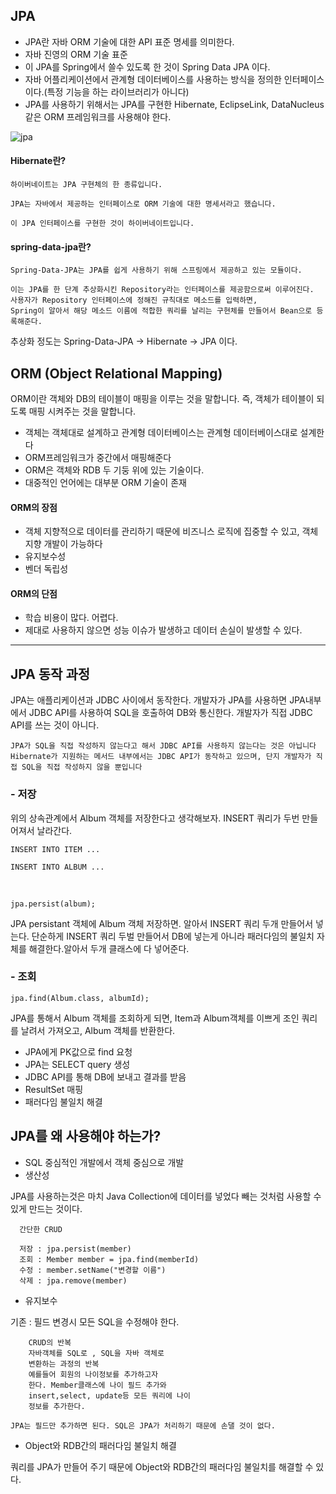 ## JPA
- JPA란 자바 ORM 기술에 대한 API 표준 명세를 의미한다.
- 자바 진영의 ORM 기술 표준
- 이 JPA를 Spring에서 쓸수 있도록 한 것이 Spring Data JPA 이다.
- 자바 어플리케이션에서 관계형 데이터베이스를 사용하는 방식을 정의한 인터페이스이다.(특정 기능을 하는 라이브러리가 아니다)
- JPA를 사용하기 위해서는 JPA를 구현한 Hibernate, EclipseLink, DataNucleus 같은 ORM 프레임워크를 사용해야 한다.


![jpa](https://user-images.githubusercontent.com/68090443/135080272-0a7cdf92-91ad-4d53-b0c0-1551f261b2ce.PNG)



#### Hibernate란?

    하이버네이트는 JPA 구현체의 한 종류입니다. 

    JPA는 자바에서 제공하는 인터페이스로 ORM 기술에 대한 명세서라고 했습니다.

    이 JPA 인터페이스를 구현한 것이 하이버네이트입니다. 

#### spring-data-jpa란?

	Spring-Data-JPA는 JPA를 쉽게 사용하기 위해 스프링에서 제공하고 있는 모듈이다.
    
    이는 JPA를 한 단계 추상화시킨 Repository라는 인터페이스를 제공함으로써 이루어진다. 
    사용자가 Repository 인터페이스에 정해진 규칙대로 메소드를 입력하면, 
    Spring이 알아서 해당 메소드 이름에 적합한 쿼리를 날리는 구현체를 만들어서 Bean으로 등록해준다.
    
    
    
추상화 정도는 Spring-Data-JPA -> Hibernate -> JPA 이다.


## ORM (Object Relational Mapping)
ORM이란 객체와 DB의 테이블이 매핑을 이루는 것을 말합니다. 즉, 객체가 테이블이 되도록 매핑 시켜주는 것을 말합니다.

- 객체는 객체대로 설계하고 관계형 데이터베이스는 관계형 데이터베이스대로 설계한다
- ORM프레임워크가 중간에서 매핑해준다
- ORM은 객체와 RDB 두 기둥 위에 있는 기술이다.
- 대중적인 언어에는 대부분 ORM 기술이 존재


#### ORM의 장점
- 객체 지향적으로 데이터를 관리하기 때문에 비즈니스 로직에 집중할 수 있고, 객체지향 개발이 가능하다
- 유지보수성
- 벤더 독립성

#### ORM의 단점

- 학습 비용이 많다. 어렵다.
- 제대로 사용하지 않으면 성능 이슈가 발생하고 데이터 손실이 발생할 수 있다.

---


## JPA 동작 과정

JPA는 애플리케이션과 JDBC 사이에서 동작한다.
개발자가 JPA를 사용하면 JPA내부에서 JDBC API를 사용하여 SQL을 호출하여 DB와 통신한다.
개발자가 직접 JDBC API를 쓰는 것이 아니다.

```JPA가 SQL을 직접 작성하지 않는다고 해서 JDBC API를 사용하지 않는다는 것은 아닙니다 Hibernate가 지원하는 메서드 내부에서는 JDBC API가 동작하고 있으며, 단지 개발자가 직접 SQL을 직접 작성하지 않을 뿐입니다```




### - 저장


위의 상속관계에서 Album 객체를 저장한다고 생각해보자. INSERT 쿼리가 두번 만들어져서 날라간다.

    INSERT INTO ITEM ...

    INSERT INTO ALBUM ...

<br>

    jpa.persist(album); 
    
 JPA persistant 객체에 Album 객체 저장하면. 알아서 INSERT 쿼리 두개 만들어서 넣는다. 단순하게 INSERT 쿼리 두벌 만들어서 DB에 넣는게 아니라 패러다임의 불일치 자체를 해결한다.알아서 두개 클래스에 다 넣어준다.


### - 조회

    jpa.find(Album.class, albumId);

JPA를 통해서 Album 객체를 조회하게 되면, Item과 Album객체를 이쁘게 조인 쿼리를 날려서 가져오고, Album 객체를 반환한다.

- JPA에게 PK값으로 find 요청
- JPA는 SELECT query 생성
- JDBC API를 통해 DB에 보내고 결과를 받음
- ResultSet 매핑
- 패러다임 불일치 해결



## JPA를 왜 사용해야 하는가?

- SQL 중심적인 개발에서 객체 중심으로 개발
- 생산성

JPA를 사용하는것은 마치 Java Collection에 데이터를 넣었다 빼는 것처럼 사용할 수 있게 만드는 것이다.


      간단한 CRUD

      저장 : jpa.persist(member)
      조회 : Member member = jpa.find(memberId)
      수정 : member.setName("변경할 이름")
      삭제 : jpa.remove(member)


- 유지보수

기존 : 필드 변경시 모든 SQL을 수정해야 한다.

        CRUD의 반복
        자바객체를 SQL로 , SQL을 자바 객체로 
        변환하는 과정의 반복
        예를들어 회원의 나이정보를 추가하고자
        한다. Member클래스에 나이 필드 추가와 
        insert,select, update등 모든 쿼리에 나이 
        정보를 추가한다.
        
```JPA는 필드만 추가하면 된다. SQL은 JPA가 처리하기 때문에 손댈 것이 없다.```

- Object와 RDB간의 패러다임 불일치 해결

쿼리를 JPA가 만들어 주기 때문에 Object와 RDB간의 패러다임 불일치를 해결할 수 있다.

